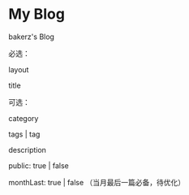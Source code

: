 # My Blog
bakerz's Blog

必选：

layout

title

可选：

category

tags | tag

description

public: true | false

monthLast: true | false （当月最后一篇必备，待优化）
